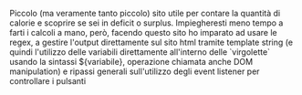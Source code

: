 Piccolo (ma veramente tanto piccolo) sito utile per contare la quantità di calorie e scoprire se sei in deficit o surplus. Impiegheresti meno tempo a farti i calcoli a mano, però, facendo questo sito ho imparato ad usare le regex, a gestire l'output direttamente sul sito html tramite template string (e quindi l'utilizzo delle variabili direttamente all'interno delle \`virgolette\` usando la sintassi ${variabile}, operazione chiamata anche DOM manipulation) e ripassi generali sull'utilizzo degli event listener per controllare i pulsanti
